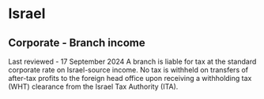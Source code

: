 # Israel
## Corporate - Branch income
Last reviewed - 17 September 2024
A branch is liable for tax at the standard corporate rate on Israel-source income. No tax is withheld on transfers of after-tax profits to the foreign head office upon receiving a withholding tax (WHT) clearance from the Israel Tax Authority (ITA).
